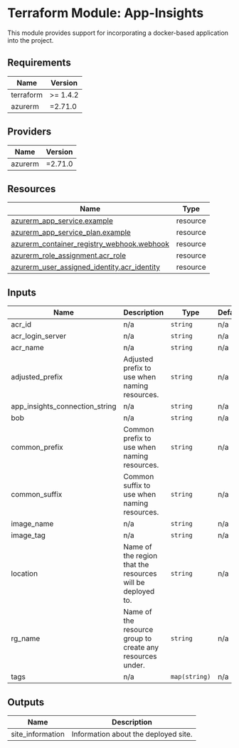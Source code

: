 # Terraform Module: App-Insights

This module provides support for incorporating a docker-based application into
the project.

<!-- BEGIN_TF_DOCS -->
## Requirements

| Name | Version |
|------|---------|
| terraform | >= 1.4.2 |
| azurerm | =2.71.0 |

## Providers

| Name | Version |
|------|---------|
| azurerm | =2.71.0 |

## Resources

| Name | Type |
|------|------|
| [azurerm_app_service.example](https://registry.terraform.io/providers/hashicorp/azurerm/2.71.0/docs/resources/app_service) | resource |
| [azurerm_app_service_plan.example](https://registry.terraform.io/providers/hashicorp/azurerm/2.71.0/docs/resources/app_service_plan) | resource |
| [azurerm_container_registry_webhook.webhook](https://registry.terraform.io/providers/hashicorp/azurerm/2.71.0/docs/resources/container_registry_webhook) | resource |
| [azurerm_role_assignment.acr_role](https://registry.terraform.io/providers/hashicorp/azurerm/2.71.0/docs/resources/role_assignment) | resource |
| [azurerm_user_assigned_identity.acr_identity](https://registry.terraform.io/providers/hashicorp/azurerm/2.71.0/docs/resources/user_assigned_identity) | resource |

## Inputs

| Name | Description | Type | Default | Required |
|------|-------------|------|---------|:--------:|
| acr\_id | n/a | `string` | n/a | yes |
| acr\_login\_server | n/a | `string` | n/a | yes |
| acr\_name | n/a | `string` | n/a | yes |
| adjusted\_prefix | Adjusted prefix to use when naming resources. | `string` | n/a | yes |
| app\_insights\_connection\_string | n/a | `string` | n/a | yes |
| bob | n/a | `string` | n/a | yes |
| common\_prefix | Common prefix to use when naming resources. | `string` | n/a | yes |
| common\_suffix | Common suffix to use when naming resources. | `string` | n/a | yes |
| image\_name | n/a | `string` | n/a | yes |
| image\_tag | n/a | `string` | n/a | yes |
| location | Name of the region that the resources will be deployed to. | `string` | n/a | yes |
| rg\_name | Name of the resource group to create any resources under. | `string` | n/a | yes |
| tags | n/a | `map(string)` | n/a | yes |

## Outputs

| Name | Description |
|------|-------------|
| site\_information | Information about the deployed site. |
<!-- END_TF_DOCS -->
